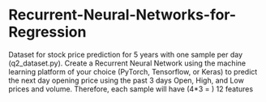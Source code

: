 # Recurrent-Neural-Networks-for-Regression
Dataset for stock price prediction for 5 years with one sample per day (q2_dataset.py). Create a Recurrent Neural Network using the machine learning platform of your choice (PyTorch, Tensorflow, or Keras) to predict the next day opening price using the past 3 days Open, High, and Low prices and volume. Therefore, each sample will have (4*3 = ) 12 features
